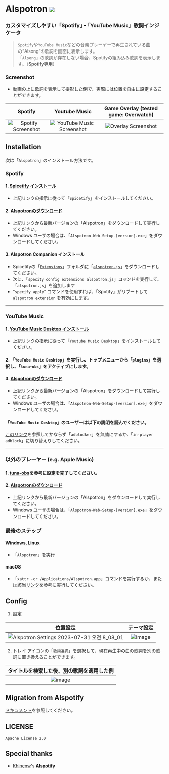 # Alspotron <a href="https://github.com/organization/alspotron/releases/latest"><img src="https://img.shields.io/github/downloads/organization/alspotron/total.svg"/></a>

### カスタマイズしやすい「Spotify」・「YouTube Music」歌詞インジケータ

> `Spotify`や`YouTube Music`などの音楽プレーヤーで再生されている曲の”Alsong”の歌詞を画面に表示します。\
> 「`Alsong`」の歌詞が存在しない場合、Spotifyの組み込み歌詞を表示します。（**Spotify専用**）

### Screenshot

-   動画の上に歌詞を表示して撮影した例で、実際には位置を自由に設定することができます。

|                        Spotify                         |                                                        Youtube Music                                                        |                                         Game Overlay (tested game: Overwatch)                                         |
|:------------------------------------------------------:|:---------------------------------------------------------------------------------------------------------------------------:|:---------------------------------------------------------------------------------------------------------------------:|
| ![Spotify Screenshot](https://i.imgur.com/0JJMhaU.png) | ![YouTube Music Screenshot](https://github.com/organization/alspotron/assets/16558115/fc22323e-d0b2-4abc-882e-2281c13f4cf4) | ![Overlay Screenshot](https://github.com/organization/alspotron/assets/16558115/7bb95071-b8f7-45e1-af59-02e1586d5dcc) |

## Installation

次は「`Alspotron`」のインストール方法です。

### Spotify

#### 1.  [Spicetify インストール](https://github.com/khanhas/spicetify-cli)

  -   上記リンクの指示に従って「`Spicetify`」をインストールしてください。

#### 2.  [Alspotronのダウンロード](https://github.com/organization/alspotron/releases)

  -   上記リンクから最新バージョンの「Alspotron」をダウンロードして実行してください。
  -   Windows ユーザの場合は、「`Alspotron-Web-Setup-[version].exe`」をダウンロードしてください。

#### 3.  Alspotron Companion インストール

  -   Spicetifyの「[`Extensions`](https://spicetify.app/docs/advanced-usage/extensions/)」フォルダに「[`alspotron.js`](https://powernukkit.github.io/DownGit/#/home?directFile=1&url=https://github.com/organization/alspotron/blob/master/extensions/alspotron.js)」をダウンロードしてください。
  -   次に、「`specity config extensions alspotron.js`」コマンドを実行して、「`alspotron.js`」を追加します
  -   "`specify apply`" コマンドを使用すれば、「Spotify」がリブートして `alspotron extension` を有効にします。

---

### YouTube Music

#### 1.  [YouTube Music Desktop インストール](https://github.com/th-ch/youtube-music/releases)

  -   上記リンクの指示に従って「`Youtube Music Desktop`」をインストールしてください。

#### 2.  「`YouTube Music Desktop`」を実行し、トップメニューから「`plugins`」を選択し、「`tuna-obs`」をアクティブにします。

#### 3.  [Alspotronのダウンロード](https://github.com/organization/alspotron/releases)

-   上記リンクから最新バージョンの「Alspotron」をダウンロードして実行してください。
-   Windows ユーザの場合は、「`Alspotron-Web-Setup-[version].exe`」をダウンロードしてください。

#### 「`YouTube Music Desktop`」のユーザーは以下の説明を読んでください。

[このリンク](https://github.com/organization/alspotron/issues/1)を参照してかならず「`adblocker`」を無効にするか、「`in-player adblock`」に切り替えりしてください。

---

### 以外のプレーヤー (e.g. Apple Music)

#### 1.  [tuna-obs](https://github.com/univrsal/tuna)を参考に設定を完了してください。
#### 2.  [Alspotronのダウンロード](https://github.com/organization/alspotron/releases)
  -   上記リンクから最新バージョンの「Alspotron」をダウンロードして実行してください。
  -   Windows ユーザの場合は、「`Alspotron-Web-Setup-[version].exe`」をダウンロードしてください。

### 最後のステップ

#### Windows, Linux

-   「`Alspotron`」を実行

#### macOS

-   「`xattr -cr /Applications/Alspotron.app`」コマンドを実行するか、または[該当リンク](https://iboysoft.com/jp/news/app-is-damaged-and-cannot-be-opened.html)を参考に実行してください。

## Config

1.  設定

|                                                   位置設定                                                   |                                                  テーマ設定                                                   |
|:--------------------------------------------------------------------------------------------------------:|:--------------------------------------------------------------------------------------------------------:|
| ![Alspotron Settings 2023-07-31 오전 8_08_01](https://github.com/organization/alspotron/assets/16558115/66ddaf45-e46a-47da-b474-b67420300c29) | ![image](https://github.com/organization/alspotron/assets/16558115/46bfb308-8821-414e-a57c-e875ebe8fc99) |

2.  トレイ アイコンの「`歌詞選択`」を選択して、現在再生中の曲の歌詞を別の歌詞に置き換えることができます。

|                                          タイトルを検索した後、別の歌詞を適用した例                                           |
|:--------------------------------------------------------------------------------------------------------:|
| ![image](https://github.com/organization/alspotron/assets/16558115/9a28d479-b59d-4ea8-8564-4694dde5157a) |

## Migration from Alspotify

[ドキュメント](https://github.com/organization/alspotron/blob/master/MIGRATION_FROM_ALSPOTIFY.md)を参照してください。

## LICENSE

`Apache License 2.0`

## Special thanks

-   [Khinenw](https://github.com/HelloWorld017)'s **[Alspotify](https://github.com/HelloWorld017/alspotify)**
